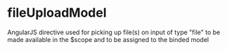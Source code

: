 # fileUploadModel
AngularJS directive used for picking up file(s) on input of type "file" to be made available in the $scope and to be assigned to the binded model
